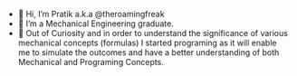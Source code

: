 - 👋 Hi, I’m Pratik a.k.a @theroamingfreak
- 👀 I’m a Mechanical Engineering graduate. 
- 🌱 Out of Curiosity and in order to understand the significance of various mechanical concepts (formulas) I started programing as 
it will enable me to simulate the outcomes and have a better understanding of both Mechanical and Programing Concepts.

<!---
theroamingfreak/theroamingfreak is a ✨ special ✨ repository because its `README.md` (this file) appears on your GitHub profile.
You can click the Preview link to take a look at your changes.
--->
